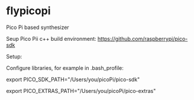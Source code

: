 # flypicopi
Pico Pi based synthesizer

Seup Pico Pii c++ build environment: https://github.com/raspberrypi/pico-sdk

Setup:

Configure libraries, for example in .bash_profile:

export PICO_SDK_PATH="/Users/you/picoPi/pico-sdk"

export PICO_EXTRAS_PATH="/Users/you/picoPi/pico-extras"

